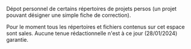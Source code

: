 Dépot personnel de certains répertoires de projets persos (un projet pouvant désigner une simple fiche de correction).

Pour le moment tous les répertoires et fichiers contenus sur cet espace sont sales. Aucune tenue rédactionnelle n'est à ce jour (28/01/2024) garantie.
